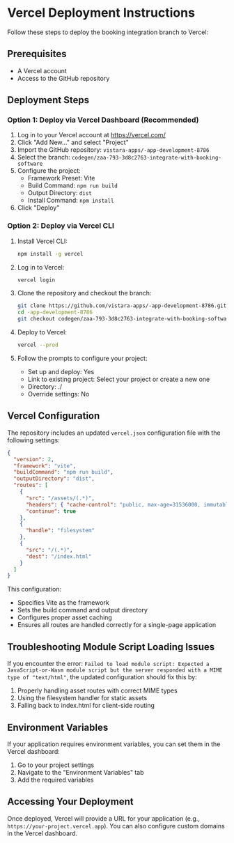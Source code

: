 # Vercel Deployment Instructions

Follow these steps to deploy the booking integration branch to Vercel:

## Prerequisites
- A Vercel account
- Access to the GitHub repository

## Deployment Steps

### Option 1: Deploy via Vercel Dashboard (Recommended)

1. Log in to your Vercel account at https://vercel.com/
2. Click "Add New..." and select "Project"
3. Import the GitHub repository: `vistara-apps/-app-development-8786`
4. Select the branch: `codegen/zaa-793-3d8c2763-integrate-with-booking-software`
5. Configure the project:
   - Framework Preset: Vite
   - Build Command: `npm run build`
   - Output Directory: `dist`
   - Install Command: `npm install`
6. Click "Deploy"

### Option 2: Deploy via Vercel CLI

1. Install Vercel CLI:
   ```bash
   npm install -g vercel
   ```

2. Log in to Vercel:
   ```bash
   vercel login
   ```

3. Clone the repository and checkout the branch:
   ```bash
   git clone https://github.com/vistara-apps/-app-development-8786.git
   cd -app-development-8786
   git checkout codegen/zaa-793-3d8c2763-integrate-with-booking-software
   ```

4. Deploy to Vercel:
   ```bash
   vercel --prod
   ```

5. Follow the prompts to configure your project:
   - Set up and deploy: Yes
   - Link to existing project: Select your project or create a new one
   - Directory: ./
   - Override settings: No

## Vercel Configuration

The repository includes an updated `vercel.json` configuration file with the following settings:

```json
{
  "version": 2,
  "framework": "vite",
  "buildCommand": "npm run build",
  "outputDirectory": "dist",
  "routes": [
    {
      "src": "/assets/(.*)",
      "headers": { "cache-control": "public, max-age=31536000, immutable" },
      "continue": true
    },
    {
      "handle": "filesystem"
    },
    {
      "src": "/(.*)",
      "dest": "/index.html"
    }
  ]
}
```

This configuration:
- Specifies Vite as the framework
- Sets the build command and output directory
- Configures proper asset caching
- Ensures all routes are handled correctly for a single-page application

## Troubleshooting Module Script Loading Issues

If you encounter the error: `Failed to load module script: Expected a JavaScript-or-Wasm module script but the server responded with a MIME type of "text/html"`, the updated configuration should fix this by:

1. Properly handling asset routes with correct MIME types
2. Using the filesystem handler for static assets
3. Falling back to index.html for client-side routing

## Environment Variables

If your application requires environment variables, you can set them in the Vercel dashboard:
1. Go to your project settings
2. Navigate to the "Environment Variables" tab
3. Add the required variables

## Accessing Your Deployment

Once deployed, Vercel will provide a URL for your application (e.g., `https://your-project.vercel.app`). You can also configure custom domains in the Vercel dashboard.

